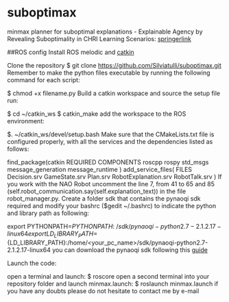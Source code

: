 # suboptimax
minmax planner for suboptimal explanations - Explainable Agency by Revealing Suboptimality in CHRI Learning Scenarios: [springerlink](http://springer.nl.go.kr/chapter/10.1007%2F978-3-030-62056-1_3)

##ROS config
Install ROS melodic and [catkin](https://wiki.ros.org/catkin#Installing_catkin)

Clone the repository
$ git clone https://github.com/Silviatulli/suboptimax.git
Remember to make the python files executable by running the following command for each script:

$ chmod +x filename.py
Build a catkin workspace and source the setup file run:

$ cd ~/catkin_ws
$ catkin_make
add the workspace to the ROS environment:

$. ~/catkin_ws/devel/setup.bash
Make sure that the CMakeLists.txt file is configured properly, with all the services and the dependencies listed as follows:

find_package(catkin REQUIRED COMPONENTS roscpp rospy std_msgs message_generation message_runtime )
add_service_files( FILES Decision.srv GameState.srv Plan.srv RobotExplanation.srv RobotTalk.srv )
If you work with the NAO Robot uncomment the line 7, from 41 to 65 and 85 (self.robot_communication.say(self.explanation_text)) in the file robot_manager.py. Create a folder sdk that contains the pynaoqi sdk required and modify your bashrc ($gedit ~/.bashrc) to indicate the python and library path as following:

export PYTHONPATH=$PYTHONPATH:~/sdk/pynaoqi-python2.7-2.1.2.17-linux64
export LD_LIBRARY_PATH=${LD_LIBRARY_PATH}:/home/<your_pc_name>/sdk/pynaoqi-python2.7-2.1.2.17-linux64
you can download the pynaoqi sdk following this [guide](http://wiki.ros.org/nao/Tutorials/Installation)

Launch the code:

open a terminal and launch: $ roscore
open a second terminal into your repository folder and launch minmax.launch: $ roslaunch minmax.launch
if you have any doubts please do not hesitate to contact me by e-mail
